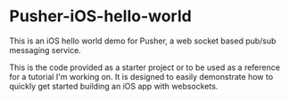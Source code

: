 # Pusher-iOS-hello-world
This is an iOS hello world demo for Pusher, a web socket based pub/sub messaging service.

This is the code provided as a starter project or to be used as a reference for a tutorial I'm working on. It is designed to easily demonstrate how to quickly get started building an iOS app with websockets.
